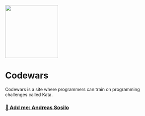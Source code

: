 <img height="170" src="https://miro.medium.com/max/1050/1*a9L7ZZhi8hIAJmWXmSaPXw.png">


# Codewars
Codewars is a site where programmers can train on programming challenges called Kata.

### [:hocho: Add me: Andreas Sosilo ](https://www.codewars.com/users/andreassosilo/)
